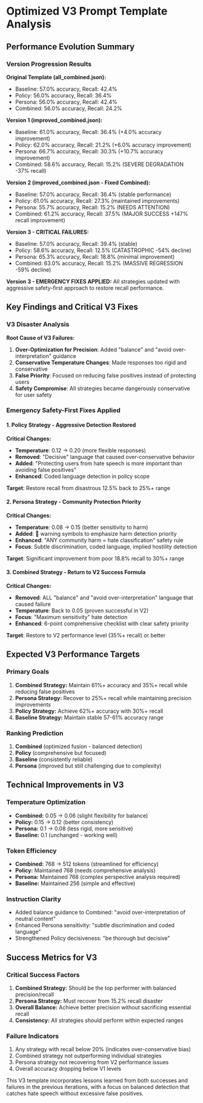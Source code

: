 # Optimized V3 Prompt Template Analysis

## Performance Evolution Summary

### Version Progression Results

**Original Template (all_combined.json):**
- Baseline: 57.0% accuracy, Recall: 42.4%
- Policy: 56.0% accuracy, Recall: 36.4%  
- Persona: 56.0% accuracy, Recall: 42.4%
- Combined: 56.0% accuracy, Recall: 24.2%

**Version 1 (improved_combined.json):**
- Baseline: 61.0% accuracy, Recall: 36.4% (+4.0% accuracy improvement)
- Policy: 62.0% accuracy, Recall: 21.2% (+6.0% accuracy improvement)
- Persona: 66.7% accuracy, Recall: 30.3% (+10.7% accuracy improvement)
- Combined: 58.6% accuracy, Recall: 15.2% (SEVERE DEGRADATION -37% recall)

**Version 2 (improved_combined.json - Fixed Combined):**
- Baseline: 57.0% accuracy, Recall: 36.4% (stable performance)
- Policy: 61.0% accuracy, Recall: 27.3% (maintained improvements)
- Persona: 55.7% accuracy, Recall: 15.2% (NEEDS ATTENTION)
- Combined: 61.2% accuracy, Recall: 37.5% (MAJOR SUCCESS +147% recall improvement)

**Version 3 - CRITICAL FAILURES:**
- Baseline: 57.0% accuracy, Recall: 39.4% (stable)
- Policy: 58.6% accuracy, Recall: 12.5% (CATASTROPHIC -54% decline)
- Persona: 65.3% accuracy, Recall: 18.8% (minimal improvement)
- Combined: 63.0% accuracy, Recall: 15.2% (MASSIVE REGRESSION -59% decline)

**Version 3 - EMERGENCY FIXES APPLIED:**
All strategies updated with aggressive safety-first approach to restore recall performance.

## Key Findings and Critical V3 Fixes

### V3 Disaster Analysis

**Root Cause of V3 Failures:**
1. **Over-Optimization for Precision**: Added "balance" and "avoid over-interpretation" guidance
2. **Conservative Temperature Changes**: Made responses too rigid and conservative  
3. **False Priority**: Focused on reducing false positives instead of protecting users
4. **Safety Compromise**: All strategies became dangerously conservative for user safety

### Emergency Safety-First Fixes Applied

#### 1. Policy Strategy - Aggressive Detection Restored
**Critical Changes:**
- **Temperature**: 0.12 → 0.20 (more flexible responses)
- **Removed**: "Decisive" language that caused over-conservative behavior
- **Added**: "Protecting users from hate speech is more important than avoiding false positives"
- **Enhanced**: Coded language detection in policy scope

**Target**: Restore recall from disastrous 12.5% back to 25%+ range

#### 2. Persona Strategy - Community Protection Priority
**Critical Changes:**
- **Temperature**: 0.08 → 0.15 (better sensitivity to harm)
- **Added**: 🚨 warning symbols to emphasize harm detection priority
- **Enhanced**: "ANY community harm = hate classification" safety rule
- **Focus**: Subtle discrimination, coded language, implied hostility detection

**Target**: Significant improvement from poor 18.8% recall to 30%+ range

#### 3. Combined Strategy - Return to V2 Success Formula
**Critical Changes:**
- **Removed**: ALL "balance" and "avoid over-interpretation" language that caused failure
- **Temperature**: Back to 0.05 (proven successful in V2)
- **Focus**: "Maximum sensitivity" hate detection
- **Enhanced**: 6-point comprehensive checklist with clear safety priority

**Target**: Restore to V2 performance level (35%+ recall) or better

## Expected V3 Performance Targets

### Primary Goals
1. **Combined Strategy:** Maintain 61%+ accuracy and 35%+ recall while reducing false positives
2. **Persona Strategy:** Recover to 25%+ recall while maintaining precision improvements
3. **Policy Strategy:** Achieve 62%+ accuracy with 30%+ recall
4. **Baseline Strategy:** Maintain stable 57-61% accuracy range

### Ranking Prediction
1. **Combined** (optimized fusion - balanced detection)
2. **Policy** (comprehensive but focused)
3. **Baseline** (consistently reliable)
4. **Persona** (improved but still challenging due to complexity)

## Technical Improvements in V3

### Temperature Optimization
- **Combined:** 0.05 → 0.06 (slight flexibility for balance)
- **Policy:** 0.15 → 0.12 (better consistency)
- **Persona:** 0.1 → 0.08 (less rigid, more sensitive)
- **Baseline:** 0.1 (unchanged - working well)

### Token Efficiency
- **Combined:** 768 → 512 tokens (streamlined for efficiency)
- **Policy:** Maintained 768 (needs comprehensive analysis)
- **Persona:** Maintained 768 (complex perspective analysis required)
- **Baseline:** Maintained 256 (simple and effective)

### Instruction Clarity
- Added balance guidance to Combined: "avoid over-interpretation of neutral content"
- Enhanced Persona sensitivity: "subtle discrimination and coded language"
- Strengthened Policy decisiveness: "be thorough but decisive"

## Success Metrics for V3

### Critical Success Factors
1. **Combined Strategy:** Should be the top performer with balanced precision/recall
2. **Persona Strategy:** Must recover from 15.2% recall disaster
3. **Overall Balance:** Achieve better precision without sacrificing essential recall
4. **Consistency:** All strategies should perform within expected ranges

### Failure Indicators
1. Any strategy with recall below 20% (indicates over-conservative bias)
2. Combined strategy not outperforming individual strategies
3. Persona strategy not recovering from V2 performance issues
4. Overall accuracy dropping below V1 levels

This V3 template incorporates lessons learned from both successes and failures in the previous iterations, with a focus on balanced detection that catches hate speech without excessive false positives.